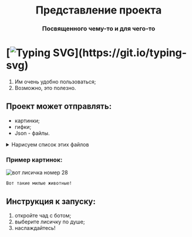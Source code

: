 
# <h1 align="center">Представление проекта<h3 align="center">Посвященного чему-то и для чего-то</h3>





# [![Typing SVG](https://readme-typing-svg.herokuapp.com?color=%2336BCF7&lines=Для+Чего+он+нужен+?)](https://git.io/typing-svg)
1. Им очень удобно пользоваться;
2. Возможно, это полезно.

## Проект может отправлять:
- картинки;
- гифки;
- Json - файлы.

<details>
<summary>Нарисуем список этих файлов</summary>

| Rank | Languages |
|-----:|-----------|
|     1| png       |
|     2| gif       |
|     3| Json      |

</details>

### Пример картинок:
![вот лисичка номер 28](https://randomfox.ca/images/28.jpg)


````
Вот такие милые животные!
````
## Инструкция к запуску:
1. откройте чад с ботом;
2. выберите лисичку по душе;
3. наслаждайтесь!

